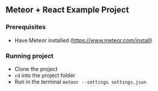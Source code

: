 ## Meteor + React Example Project

### Prerequisites
- Have Meteor installed (https://www.meteor.com/install)

### Running project

- Clone the project
- `cd` into the project folder
- Run in the terminal `meteor --settings settings.json`
